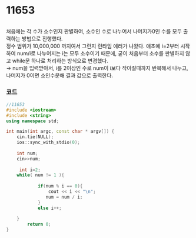 # 11653

##
처음에는 각 수가 소수인지 판별하여, 소수인 수로 나누어서 나머지가0인 수를 모두 출력하는 방법으로 진행했다.  
정수 범위가 10,000,000 까지여서 그런지 런타임 에러가 나왔다. 
애초에 i=2부터 시작하여 num/i로 나누어지는 i는 모두 소수이기 때문에, 굳이 처음부터 소수를 판별하지 않고 while문 하나로 처리하는 방식으로 변경했다.  
→ num을 입력받아서, i를 2이상인 수로 num이 i보다 작아질때까지 반복해서 나누고, 나머지가 0이면 소인수분해 결과 값으로 출력한다.



### 코드
```c++
//11653
#include <iostream>
#include <string>
using namespace std;

int main(int argc, const char * argv[]) {
    cin.tie(NULL);
    ios::sync_with_stdio(0);
    
    int num;
    cin>>num;
    
     int i=2;
    while( num != 1 ){
        
            if(num % i == 0){
                cout << i << "\n";
               num = num / i;
            }
            else i++;
            
    }
        return 0;
}








```
